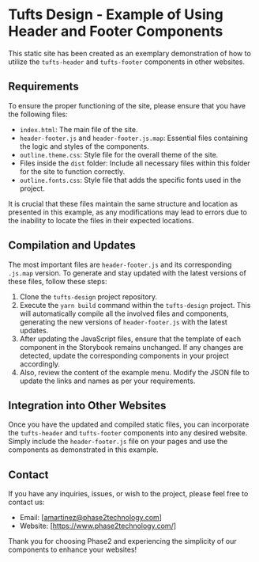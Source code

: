 # Tufts Design - Example of Using Header and Footer Components

This static site has been created as an exemplary demonstration of how to utilize the `tufts-header` and `tufts-footer` components in other websites.

## Requirements

To ensure the proper functioning of the site, please ensure that you have the following files:

- `index.html`: The main file of the site.
- `header-footer.js` and `header-footer.js.map`: Essential files containing the logic and styles of the components.
- `outline.theme.css`: Style file for the overall theme of the site.
- Files inside the `dist` folder: Include all necessary files within this folder for the site to function correctly.
- `outline.fonts.css`: Style file that adds the specific fonts used in the project.

It is crucial that these files maintain the same structure and location as presented in this example, as any modifications may lead to errors due to the inability to locate the files in their expected locations.

## Compilation and Updates

The most important files are `header-footer.js` and its corresponding `.js.map` version. To generate and stay updated with the latest versions of these files, follow these steps:

1. Clone the `tufts-design` project repository.
2. Execute the `yarn build` command within the `tufts-design` project. This will automatically compile all the involved files and components, generating the new versions of `header-footer.js` with the latest updates.
3. After updating the JavaScript files, ensure that the template of each component in the Storybook remains unchanged. If any changes are detected, update the corresponding components in your project accordingly.
4. Also, review the content of the example menu. Modify the JSON file to update the links and names as per your requirements.

## Integration into Other Websites

Once you have the updated and compiled static files, you can incorporate the `tufts-header` and `tufts-footer` components into any desired website. Simply include the `header-footer.js` file on your pages and use the components as demonstrated in this example.

## Contact

If you have any inquiries, issues, or wish  to the project, please feel free to contact us:

- Email: [amartinez@phase2technology.com]
- Website: [https://www.phase2technology.com/]

Thank you for choosing Phase2 and experiencing the simplicity of our components to enhance your websites!
